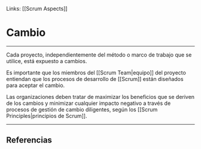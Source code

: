 Links: [[Scrum Aspects]]

# Cambio
---

Cada proyecto, independientemente del método o marco de trabajo que se utilice, está expuesto a cambios.

Es importante que los miembros del [[Scrum Team|equipo]] del proyecto entiendan que los procesos de desarrollo de [[Scrum]] están diseñados para aceptar el cambio.

Las organizaciones deben tratar de maximizar los beneficios que se deriven de los cambios y minimizar cualquier impacto negativo a través de procesos de gestión de cambio diligentes, según los [[Scrum Principles|principios de Scrum]].

---

## Referencias